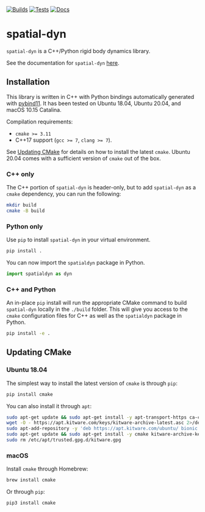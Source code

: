 [![Builds](https://github.com/tmigimatsu/spatial-dyn/actions/workflows/builds.yaml/badge.svg)](https://github.com/tmigimatsu/spatial-dyn/actions/workflows/builds.yaml)
[![Tests](https://github.com/tmigimatsu/spatial-dyn/actions/workflows/tests.yaml/badge.svg)](https://github.com/tmigimatsu/spatial-dyn/actions/workflows/tests.yaml)
[![Docs](https://github.com/tmigimatsu/spatial-dyn/actions/workflows/docs.yaml/badge.svg)](https://github.com/tmigimatsu/spatial-dyn/actions/workflows/docs.yaml)

# spatial-dyn

`spatial-dyn` is a C++/Python rigid body dynamics library.

See the documentation for `spatial-dyn`
[here](https://tmigimatsu.github.io/spatial-dyn/).

## Installation

This library is written in C++ with Python bindings automatically generated with
[pybind11](https://github.com/pybind/pybind11). It has been tested on
Ubuntu 18.04, Ubuntu 20.04, and macOS 10.15 Catalina.

Compilation requirements:
- `cmake >= 3.11`
- C++17 support (`gcc >= 7`, `clang >= 7`).

See [Updating CMake](#updating-cmake) for details on how to install the latest
`cmake`. Ubuntu 20.04 comes with a sufficient version of `cmake` out of the box.

### C++ only

The C++ portion of `spatial-dyn` is header-only, but to add `spatial-dyn` as a
`cmake` dependency, you can run the following:
```sh
mkdir build
cmake -B build
```

### Python only

Use `pip` to install `spatial-dyn` in your virtual environment.
```sh
pip install .
```

You can now import the `spatialdyn` package in Python.
```py
import spatialdyn as dyn
```

### C++ and Python

An in-place `pip` install will run the appropriate CMake command to build
`spatial-dyn` locally in the `./build` folder. This will give you access to the
`cmake` configuration files for C++ as well as the `spatialdyn` package in
Python.
```sh
pip install -e .
```

## Updating CMake

### Ubuntu 18.04

The simplest way to install the latest version of `cmake` is through `pip`:
```sh
pip install cmake
```

You can also install it through `apt`:
```sh
sudo apt-get update && sudo apt-get install -y apt-transport-https ca-certificates gnupg wget
wget -O - https://apt.kitware.com/keys/kitware-archive-latest.asc 2>/dev/null | gpg --dearmor - | sudo tee /etc/apt/trusted.gpg.d/kitware.gpg >/dev/null
sudo apt-add-repository -y 'deb https://apt.kitware.com/ubuntu/ bionic main'
sudo apt-get update && sudo apt-get install -y cmake kitware-archive-keyring
sudo rm /etc/apt/trusted.gpg.d/kitware.gpg
```

### macOS

Install `cmake` through Homebrew:
```sh
brew install cmake
```

Or through `pip`:
```sh
pip3 install cmake
```
